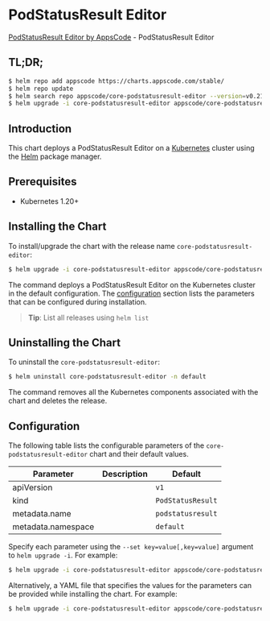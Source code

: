 # PodStatusResult Editor

[PodStatusResult Editor by AppsCode](https://appscode.com) - PodStatusResult Editor

## TL;DR;

```bash
$ helm repo add appscode https://charts.appscode.com/stable/
$ helm repo update
$ helm search repo appscode/core-podstatusresult-editor --version=v0.21.0
$ helm upgrade -i core-podstatusresult-editor appscode/core-podstatusresult-editor -n default --create-namespace --version=v0.21.0
```

## Introduction

This chart deploys a PodStatusResult Editor on a [Kubernetes](http://kubernetes.io) cluster using the [Helm](https://helm.sh) package manager.

## Prerequisites

- Kubernetes 1.20+

## Installing the Chart

To install/upgrade the chart with the release name `core-podstatusresult-editor`:

```bash
$ helm upgrade -i core-podstatusresult-editor appscode/core-podstatusresult-editor -n default --create-namespace --version=v0.21.0
```

The command deploys a PodStatusResult Editor on the Kubernetes cluster in the default configuration. The [configuration](#configuration) section lists the parameters that can be configured during installation.

> **Tip**: List all releases using `helm list`

## Uninstalling the Chart

To uninstall the `core-podstatusresult-editor`:

```bash
$ helm uninstall core-podstatusresult-editor -n default
```

The command removes all the Kubernetes components associated with the chart and deletes the release.

## Configuration

The following table lists the configurable parameters of the `core-podstatusresult-editor` chart and their default values.

|     Parameter      | Description |           Default            |
|--------------------|-------------|------------------------------|
| apiVersion         |             | <code>v1</code>              |
| kind               |             | <code>PodStatusResult</code> |
| metadata.name      |             | <code>podstatusresult</code> |
| metadata.namespace |             | <code>default</code>         |


Specify each parameter using the `--set key=value[,key=value]` argument to `helm upgrade -i`. For example:

```bash
$ helm upgrade -i core-podstatusresult-editor appscode/core-podstatusresult-editor -n default --create-namespace --version=v0.21.0 --set apiVersion=v1
```

Alternatively, a YAML file that specifies the values for the parameters can be provided while
installing the chart. For example:

```bash
$ helm upgrade -i core-podstatusresult-editor appscode/core-podstatusresult-editor -n default --create-namespace --version=v0.21.0 --values values.yaml
```
